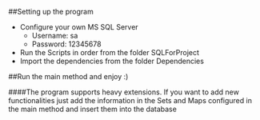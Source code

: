 ##Setting up the program
- Configure your own MS SQL Server
    - Username: sa
    - Password: 12345678
- Run the Scripts in order from the folder SQLForProject
- Import the dependencies from the folder Dependencies

##Run the main method and enjoy :)

####The program supports heavy extensions. If you want to add new functionalities just add the information in the Sets and Maps configured in the main method and insert them into the database

